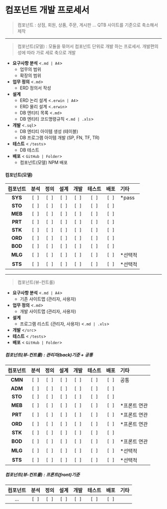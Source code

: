 # 컴포넌트 개발 프로세서

> 컴포넌트 : 상점, 회원, 상품, 주문, 게시판 ...
>  QTB 사이트를 기준으로 축소해서 제작
----
> 컴포넌트(모델) : 모듈을 묶어서 컴포넌트 단위로 개발 하는 프로세서.
> 개발편의성에 따라 가로 세로 축으로 개발
- **요구사항 분석** <`.md | A4`>
  - 업무의 범위
  - 확장의 범위
- **업무 정의** <`.md`>
  - ERD 정의서 작성
- **설계** 
  - ERD 논리 설계 <`.erwin | A4`>
  - ERD 물리 설계 <`.erwin`>
  - DB 엔티티 목록 <`.md`>
  - DB 엔티티 코드명령규칙  <`.md | .xls`>
- **개발** <`.sql`>
  - DB 엔티티 아이템 생성 (테이블) 
  - DB 프로그램 아이템 개발 (SP, FN, TF, TR)
- **테스트** < `/tests`>
  - DB 테스트
- **배포** < `GitHub | Folder`>
  - 컴포넌트(모델) NPM 배포

#### 컴포넌트(모델)
| 컴포넌트  | 분석 | 정의 | 설계 | 개발 | 테스트 | 배포 | 기타               |
|:-------:|:---:|:---:|:---:|:---:|:----:|:---:|:------------------|
| **SYS** |`[ ]`|`[ ]`|`[ ]`|`[ ]`|`[ ]` |`[ ]`| *pass    |
| **STO** |`[ ]`|`[ ]`|`[ ]`|`[ ]`|`[ ]` |`[ ]`|          |
| **MEB** |`[ ]`|`[ ]`|`[ ]`|`[ ]`|`[ ]` |`[ ]`|          |
| **PRT** |`[ ]`|`[ ]`|`[ ]`|`[ ]`|`[ ]` |`[ ]`|          |
| **STK** |`[ ]`|`[ ]`|`[ ]`|`[ ]`|`[ ]` |`[ ]`|          |
| **ORD** |`[ ]`|`[ ]`|`[ ]`|`[ ]`|`[ ]` |`[ ]`|          |
| **BOD** |`[ ]`|`[ ]`|`[ ]`|`[ ]`|`[ ]` |`[ ]`|          |
| **MLG** |`[ ]`|`[ ]`|`[ ]`|`[ ]`|`[ ]` |`[ ]`| *선택적    |
| **STS** |`[ ]`|`[ ]`|`[ ]`|`[ ]`|`[ ]` |`[ ]`| *선택적    |

------------------------------------------------------------------------

> 컴포넌트(뷰-컨트롤)

- **요구사항 분석** <`.md | A4`>
  - 기존 사이트맵 (관리자, 사용자)
- **업무 정의** <`.md`>
  - 개발 사이트맵 (관리자, 사용자)
- **설계** 
  - 프로그램 리스트 (관리자, 사용자) <`.md | .xls`>
- **개발** <`/src`>
- **테스트** < `/tests`>
- **배포** < `GitHub | Folder`>

##### 컴포넌트(뷰-컨트롤) : 관리자(back)기준 + 공통
| 컴포넌트  | 분석 | 정의 | 설계 | 개발 | 테스트 | 배포 | 기타               |
|:-------:|:---:|:---:|:---:|:---:|:----:|:---:|:------------------|
| **CMN** |`[ ]`|`[ ]`|`[ ]`|`[ ]`|`[ ]` |`[ ]`| 공통 |
| **ADM** |`[ ]`|`[ ]`|`[ ]`|`[ ]`|`[ ]` |`[ ]`|        |
| **STO** |`[ ]`|`[ ]`|`[ ]`|`[ ]`|`[ ]` |`[ ]`|        |
| **MEB** |`[ ]`|`[ ]`|`[ ]`|`[ ]`|`[ ]` |`[ ]`| *프론트 연관 |
| **PRT** |`[ ]`|`[ ]`|`[ ]`|`[ ]`|`[ ]` |`[ ]`| *프론트 연관 |
| **ORD** |`[ ]`|`[ ]`|`[ ]`|`[ ]`|`[ ]` |`[ ]`| *프론트 연관 |
| **STK** |`[ ]`|`[ ]`|`[ ]`|`[ ]`|`[ ]` |`[ ]`|        |
| **BOD** |`[ ]`|`[ ]`|`[ ]`|`[ ]`|`[ ]` |`[ ]`| *프론트 연관 |
| **MLG** |`[ ]`|`[ ]`|`[ ]`|`[ ]`|`[ ]` |`[ ]`| *선택적    |
| **STS** |`[ ]`|`[ ]`|`[ ]`|`[ ]`|`[ ]` |`[ ]`| *선택적    |

##### 컴포넌트(뷰-컨트롤) : 프론트(front)기준
| 컴포넌트   | 분석 | 정의 | 설계 | 개발 | 테스트 | 배포 | 기타               |
|:--------:|:---:|:---:|:---:|:---:|:----:|:---:|:------------------|
| ...        |`[ ]`|`[ ]`|`[ ]`|`[ ]`|`[ ]` |`[ ]`|        |

